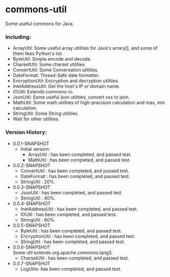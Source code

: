 # commons-util
Some useful commons for Java.

### Including:
- ArrayUtil: Some useful array utilities for Java's arrary[], and some of them likes Python's list.
- ByteUtil: Simple encode and decode.
- CharsetUtil: Some charset utilities. 
- ConvertUtil: Some Conversation utilities.
- DateFormat: Thread-Safe date formatter.
- EncryptionUtil: Encryption and decryption utilities.
- InetAddressUtil: Get the host's IP or domain name.
- IOUtil: Extends commons-io.
- JsonUtil: Some useful json utilities, convert xxx to json.
- MathUtil: Some math utilities of high-precision calculation and max, min calculation.
- StringUtil: Some String utilities.
- Wait for other utilities.

### Version History:
- 0.0.1-SNAPSHOT
  - Initial version: 
    - ArrayUtil : has been completed, and passed test.
    - MathUtil : has been completed, and passed test.
- 0.0.2-SNAPSHOT    
    - ConvertUtil : has been completed, and passed test.
    - DateFormat : has been completed, and passed test.
    - StringUtil : 20%.
- 0.0.3-SNAPSHOT
    - JsonUtil : has been completed, and passed test.
    - StringUtil : 40%.
- 0.0.4-SNAPSHOT
    - InetAddressUtil : has been completed, and passed test.
    - IOUtil : has been completed, and passed test.
    - StringUtil : 80%.
- 0.0.5-SNAPSHOT
    - ByteUtil : has been completed, and passed test.
    - EncryptionUtil : has been completed, and passed test.
    - StringUtil : has been completed, and passed test.
- 0.0.6-SNAPSHOT
    <br/>Some util extends org.apache.commons.lang3.
    - CharsetUtil : has been completed, and passed test.
- 0.0.7-SNAPSHOT
    - LogUtils: has been completed, and passed test.